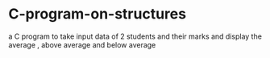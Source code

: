 # C-program-on-structures
a C program to take input data of 2 students and their marks and display the average , above average and below average
